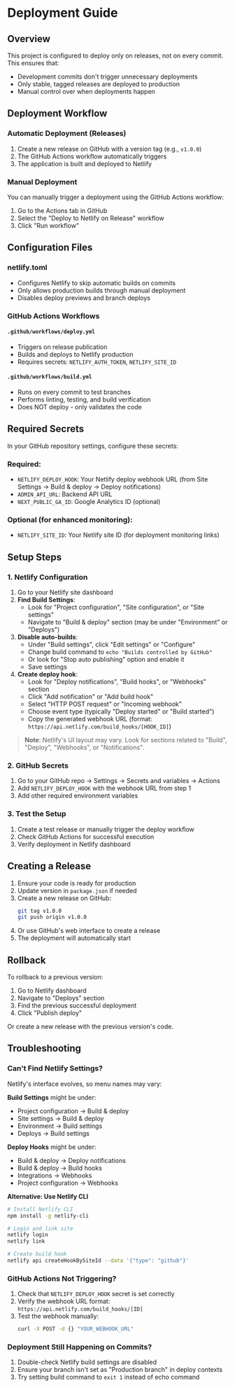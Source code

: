 # Deployment Guide

## Overview

This project is configured to deploy only on releases, not on every commit. This ensures that:

- Development commits don't trigger unnecessary deployments
- Only stable, tagged releases are deployed to production
- Manual control over when deployments happen

## Deployment Workflow

### Automatic Deployment (Releases)

1. Create a new release on GitHub with a version tag (e.g., `v1.0.0`)
2. The GitHub Actions workflow automatically triggers
3. The application is built and deployed to Netlify

### Manual Deployment

You can manually trigger a deployment using the GitHub Actions workflow:

1. Go to the Actions tab in GitHub
2. Select the "Deploy to Netlify on Release" workflow
3. Click "Run workflow"

## Configuration Files

### netlify.toml

- Configures Netlify to skip automatic builds on commits
- Only allows production builds through manual deployment
- Disables deploy previews and branch deploys

### GitHub Actions Workflows

#### `.github/workflows/deploy.yml`

- Triggers on release publication
- Builds and deploys to Netlify production
- Requires secrets: `NETLIFY_AUTH_TOKEN`, `NETLIFY_SITE_ID`

#### `.github/workflows/build.yml`

- Runs on every commit to test branches
- Performs linting, testing, and build verification
- Does NOT deploy - only validates the code

## Required Secrets

In your GitHub repository settings, configure these secrets:

### Required:

- `NETLIFY_DEPLOY_HOOK`: Your Netlify deploy webhook URL (from Site Settings → Build & deploy → Deploy notifications)
- `ADMIN_API_URL`: Backend API URL
- `NEXT_PUBLIC_GA_ID`: Google Analytics ID (optional)

### Optional (for enhanced monitoring):

- `NETLIFY_SITE_ID`: Your Netlify site ID (for deployment monitoring links)

## Setup Steps

### 1. Netlify Configuration

1. Go to your Netlify site dashboard
2. **Find Build Settings**:
   - Look for "Project configuration", "Site configuration", or "Site settings"
   - Navigate to "Build & deploy" section (may be under "Environment" or "Deploys")
3. **Disable auto-builds**:
   - Under "Build settings", click "Edit settings" or "Configure"
   - Change build command to `echo "Builds controlled by GitHub"`
   - Or look for "Stop auto publishing" option and enable it
   - Save settings
4. **Create deploy hook**:
   - Look for "Deploy notifications", "Build hooks", or "Webhooks" section
   - Click "Add notification" or "Add build hook"
   - Select "HTTP POST request" or "Incoming webhook"
   - Choose event type (typically "Deploy started" or "Build started")
   - Copy the generated webhook URL (format: `https://api.netlify.com/build_hooks/[HOOK_ID]`)

> **Note**: Netlify's UI layout may vary. Look for sections related to "Build", "Deploy", "Webhooks", or "Notifications".

### 2. GitHub Secrets

1. Go to your GitHub repo → Settings → Secrets and variables → Actions
2. Add `NETLIFY_DEPLOY_HOOK` with the webhook URL from step 1
3. Add other required environment variables

### 3. Test the Setup

1. Create a test release or manually trigger the deploy workflow
2. Check GitHub Actions for successful execution
3. Verify deployment in Netlify dashboard

## Creating a Release

1. Ensure your code is ready for production
2. Update version in `package.json` if needed
3. Create a new release on GitHub:
   ```bash
   git tag v1.0.0
   git push origin v1.0.0
   ```
4. Or use GitHub's web interface to create a release
5. The deployment will automatically start

## Rollback

To rollback to a previous version:

1. Go to Netlify dashboard
2. Navigate to "Deploys" section
3. Find the previous successful deployment
4. Click "Publish deploy"

Or create a new release with the previous version's code.

## Troubleshooting

### Can't Find Netlify Settings?

Netlify's interface evolves, so menu names may vary:

**Build Settings** might be under:

- Project configuration → Build & deploy
- Site settings → Build & deploy
- Environment → Build settings
- Deploys → Build settings

**Deploy Hooks** might be under:

- Build & deploy → Deploy notifications
- Build & deploy → Build hooks
- Integrations → Webhooks
- Project configuration → Webhooks

**Alternative: Use Netlify CLI**

```bash
# Install Netlify CLI
npm install -g netlify-cli

# Login and link site
netlify login
netlify link

# Create build hook
netlify api createHookBySiteId --data '{"type": "github"}'
```

### GitHub Actions Not Triggering?

1. Check that `NETLIFY_DEPLOY_HOOK` secret is set correctly
2. Verify the webhook URL format: `https://api.netlify.com/build_hooks/[ID]`
3. Test the webhook manually:
   ```bash
   curl -X POST -d {} "YOUR_WEBHOOK_URL"
   ```

### Deployment Still Happening on Commits?

1. Double-check Netlify build settings are disabled
2. Ensure your branch isn't set as "Production branch" in deploy contexts
3. Try setting build command to `exit 1` instead of echo command
